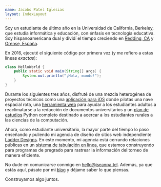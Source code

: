 ```yaml
---
name: Jacobo Patel Iglesias
layout: IndexLayout
---
```


Soy un estudiante de último año en la Universidad de California, Berkeley, que estudia informática y educación, con énfasis en tecnología educativa. Soy hispanoamericana dual y dividí el tiempo creciendo en [Redding, CA](https://en.wikipedia.org/wiki/Redding,_California) y [Orense, España](https://es.wikipedia.org/wiki/Orense).

En 2016, ejecuté el siguiente código por primera vez (y me refiero a estas líneas _exactas_):

```java:HolaMundo.java
class HelloWorld {
    public static void main(String[] args) {
        System.out.println("¡Hola, mundo!");
    }
}
```

Durante los siguientes tres años, disfruté de una mezcla heterogénea de proyectos técnicos como una [aplicación para iOS](https://github.com/jseanpatel/flyright) donde pilotas una nave espacial rota, una [herramienta web](https://maribel.io) para ayudar a los estudiantes adultos a reaclimatarse a la redacción de documentos universitarios y un [plan de estudios](https://treetoplearning.org/) Python completo destinado a acercar a los estudiantes rurales a las ciencias de la computación.

Ahora, como estudiante universitario, la mayor parte del tiempo lo paso enseñando y puliendo mi agencia de diseño de sitios web independiente [Ladder Designs](https://ladderdesigns.co). En este momento, mi agencia está cerrando relaciones públicas en un [sistema de tabulación en línea](https://atabical.calmocktrial.com/), que estamos construyendo para programas de pregrado para rastrear la información del torneo de manera eficiente.

No dude en comunicarse conmigo en [hello@jseanpa.tel](mailto:hello@jseanpa.tel). Además, ya que estás aquí, pásate por mi [blog](./blog) y déjame saber lo que piensas.

Construyamos algo juntos.
